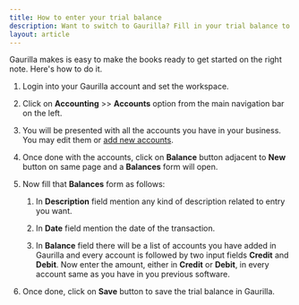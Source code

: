 ```yaml
---
title: How to enter your trial balance
description: Want to switch to Gaurilla? Fill in your trial balance to get your books up to date.
layout: article
---
```

Gaurilla makes is easy to make the books ready to get started on the right note. Here's how to do it.

1. Login into your Gaurilla account and set the workspace.

2. Click on **Accounting** >> **Accounts** option from the main navigation bar on the left.

3. You will be presented with all the accounts you have in your business. You may edit them or [add new accounts]({{site.url}}/articles/how-to-create-custom-accounts-categories).

4. Once done with the accounts, click on **Balance** button adjacent to **New** button on same page and a **Balances** form will open.

5. Now fill that **Balances** form as follows:

	1. In **Description** field mention any kind of description related to entry you want.

	2. In **Date** field mention the date of the transaction.

	3. In **Balance** field there will be a list of accounts you have added in Gaurilla and every account is followed by two input fields **Credit** and **Debit**. Now enter the amount, either in **Credit** or **Debit**, in every account same as you have in you previous software.

6. Once done, click on **Save** button to save the trial balance in Gaurilla.

